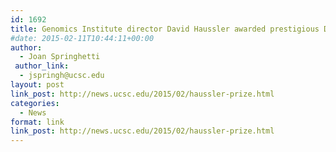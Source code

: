 ```yaml
---
id: 1692
title: Genomics Institute director David Haussler awarded prestigious Dan David Prize
#date: 2015-02-11T10:44:11+00:00
author:
  - Joan Springhetti
 author_link:
  - jspringh@ucsc.edu
layout: post
link_post: http://news.ucsc.edu/2015/02/haussler-prize.html
categories:
  - News
format: link
link_post: http://news.ucsc.edu/2015/02/haussler-prize.html
---
```

